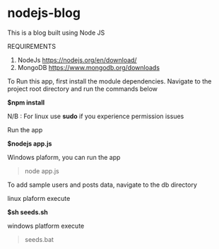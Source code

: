 # nodejs-blog

This is a blog built using Node JS

REQUIREMENTS

1. NodeJs https://nodejs.org/en/download/
2. MongoDB https://www.mongodb.org/downloads

To Run this app, first install the module dependencies. Navigate to the project root directory and run the commands below

**$npm install**

N/B : For linux use **sudo** if you experience permission issues 

Run the app

**$nodejs app.js**

Windows plaform, you can run the app

> node app.js

To add sample users and posts data, navigate to the db directory

linux plaform execute

**$sh seeds.sh**

windows platform execute

> seeds.bat
